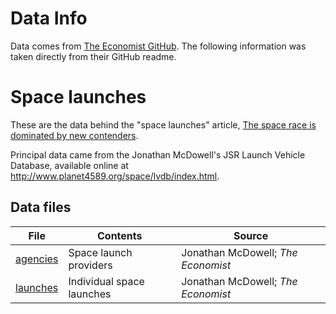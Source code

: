 # Data Info

Data comes from [The Economist GitHub](https://github.com/TheEconomist/graphic-detail-data/tree/master/data/2018-10-20_space-launches). The following information was taken directly from their GitHub readme.

# Space launches

These are the data behind the "space launches" article, [The space race is dominated by new contenders](https://economist.com/graphic-detail/2018/10/18/the-space-race-is-dominated-by-new-contenders).

Principal data came from the Jonathan McDowell's JSR Launch Vehicle Database, available online at http://www.planet4589.org/space/lvdb/index.html.

## Data files

| File     | Contents               | Source                             |
| -------- | ---------------------- | ---------------------------------- |
| [agencies](agencies.csv) | Space launch providers | Jonathan McDowell; _The Economist_ |
| [launches](launches.csv) | Individual space launches | Jonathan McDowell; _The Economist_ |